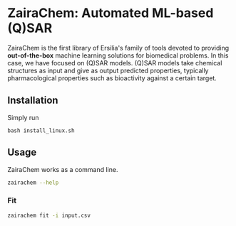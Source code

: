 # ZairaChem: Automated ML-based (Q)SAR

ZairaChem is the first library of Ersilia's family of tools devoted to providing **out-of-the-box** machine learning solutions for biomedical problems. In this case, we have focused on (Q)SAR models. (Q)SAR models take chemical structures as input and give as output predicted properties, typically pharmacological properties such as bioactivity against a certain target.

## Installation

Simply run
```
bash install_linux.sh
```

## Usage

ZairaChem works as a command line.

```bash
zairachem --help
```

### Fit

```bash
zairachem fit -i input.csv
```
